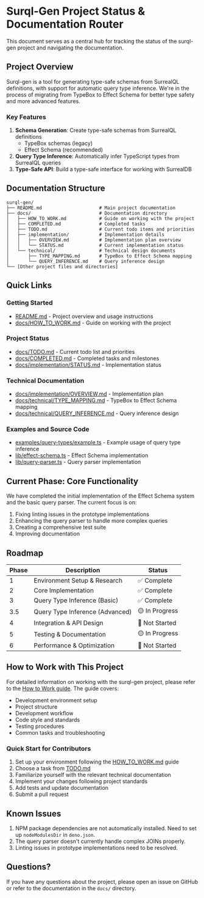 # Surql-Gen Project Status & Documentation Router

This document serves as a central hub for tracking the status of the surql-gen
project and navigating the documentation.

## Project Overview

Surql-gen is a tool for generating type-safe schemas from SurrealQL definitions,
with support for automatic query type inference. We're in the process of
migrating from TypeBox to Effect Schema for better type safety and more advanced
features.

### Key Features

1. **Schema Generation**: Create type-safe schemas from SurrealQL definitions
   - TypeBox schemas (legacy)
   - Effect Schema (recommended)
2. **Query Type Inference**: Automatically infer TypeScript types from SurrealQL
   queries
3. **Type-Safe API**: Build a type-safe interface for working with SurrealDB

## Documentation Structure

```
surql-gen/
├── README.md                     # Main project documentation
├── docs/                         # Documentation directory
│   ├── HOW_TO_WORK.md            # Guide on working with the project
│   ├── COMPLETED.md              # Completed tasks
│   ├── TODO.md                   # Current todo items and priorities
│   ├── implementation/           # Implementation details
│   │   ├── OVERVIEW.md           # Implementation plan overview
│   │   └── STATUS.md             # Current implementation status
│   └── technical/                # Technical design documents
│       ├── TYPE_MAPPING.md       # TypeBox to Effect Schema mapping
│       └── QUERY_INFERENCE.md    # Query inference design
└── [Other project files and directories]
```

## Quick Links

### Getting Started

- [README.md](./README.md) - Project overview and usage instructions
- [docs/HOW_TO_WORK.md](./docs/HOW_TO_WORK.md) - Guide on working with the
  project

### Project Status

- [docs/TODO.md](./docs/TODO.md) - Current todo list and priorities
- [docs/COMPLETED.md](./docs/COMPLETED.md) - Completed tasks and milestones
- [docs/implementation/STATUS.md](./docs/implementation/STATUS.md) -
  Implementation status

### Technical Documentation

- [docs/implementation/OVERVIEW.md](./docs/implementation/OVERVIEW.md) -
  Implementation plan
- [docs/technical/TYPE_MAPPING.md](./docs/technical/TYPE_MAPPING.md) - TypeBox
  to Effect Schema mapping
- [docs/technical/QUERY_INFERENCE.md](./docs/technical/QUERY_INFERENCE.md) -
  Query inference design

### Examples and Source Code

- [examples/query-types/example.ts](./examples/query-types/example.ts) - Example
  usage of query type inference
- [lib/effect-schema.ts](./lib/effect-schema.ts) - Effect Schema implementation
- [lib/query-parser.ts](./lib/query-parser.ts) - Query parser implementation

## Current Phase: Core Functionality

We have completed the initial implementation of the Effect Schema system and the
basic query parser. The current focus is on:

1. Fixing linting issues in the prototype implementations
2. Enhancing the query parser to handle more complex queries
3. Creating a comprehensive test suite
4. Improving documentation

## Roadmap

| Phase | Description                     | Status         |
| ----- | ------------------------------- | -------------- |
| 1     | Environment Setup & Research    | ✅ Complete    |
| 2     | Core Implementation             | ✅ Complete    |
| 3     | Query Type Inference (Basic)    | ✅ Complete    |
| 3.5   | Query Type Inference (Advanced) | 🟡 In Progress |
| 4     | Integration & API Design        | 🔴 Not Started |
| 5     | Testing & Documentation         | 🟡 In Progress |
| 6     | Performance & Optimization      | 🔴 Not Started |

## How to Work with This Project

For detailed information on working with the surql-gen project, please refer to
the [How to Work guide](./docs/HOW_TO_WORK.md). The guide covers:

- Development environment setup
- Project structure
- Development workflow
- Code style and standards
- Testing procedures
- Common tasks and troubleshooting

### Quick Start for Contributors

1. Set up your environment following the [HOW_TO_WORK.md](./docs/HOW_TO_WORK.md)
   guide
2. Choose a task from [TODO.md](./docs/TODO.md)
3. Familiarize yourself with the relevant technical documentation
4. Implement your changes following project standards
5. Add tests and update documentation
6. Submit a pull request

## Known Issues

1. NPM package dependencies are not automatically installed. Need to set up
   `nodeModulesDir` in `deno.json`.
2. The query parser doesn't currently handle complex JOINs properly.
3. Linting issues in prototype implementations need to be resolved.

## Questions?

If you have any questions about the project, please open an issue on GitHub or
refer to the documentation in the `docs/` directory.
